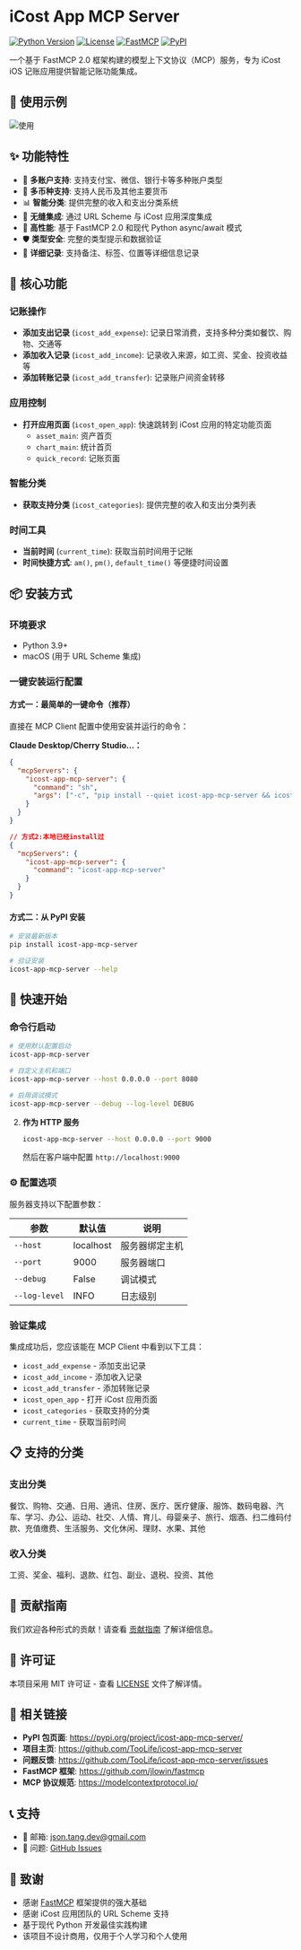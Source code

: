 # iCost App MCP Server

[![Python Version](https://img.shields.io/badge/python-3.9%2B-blue.svg)](https://python.org)
[![License](https://img.shields.io/badge/license-MIT-green.svg)](LICENSE)
[![FastMCP](https://img.shields.io/badge/FastMCP-2.0-green.svg)](https://github.com/jlowin/fastmcp)
[![PyPI](https://img.shields.io/pypi/v/icost-app-mcp-server.svg)](https://pypi.org/project/icost-app-mcp-server/)

一个基于 FastMCP 2.0 框架构建的模型上下文协议（MCP）服务，专为 iCost iOS 记账应用提供智能记账功能集成。

## 📖 使用示例
![使用](https://github.com/TooLife/icost-app-mcp-server/blob/main/image.png)

## ✨ 功能特性

- 🏦 **多账户支持**: 支持支付宝、微信、银行卡等多种账户类型
- 💱 **多币种支持**: 支持人民币及其他主要货币
- 📊 **智能分类**: 提供完整的收入和支出分类系统
- 📱 **无缝集成**: 通过 URL Scheme 与 iCost 应用深度集成
- 🚀 **高性能**: 基于 FastMCP 2.0 和现代 Python async/await 模式
- 🛡️ **类型安全**: 完整的类型提示和数据验证
- 📝 **详细记录**: 支持备注、标签、位置等详细信息记录

## 🔧 核心功能

### 记账操作
- **添加支出记录** (`icost_add_expense`): 记录日常消费，支持多种分类如餐饮、购物、交通等
- **添加收入记录** (`icost_add_income`): 记录收入来源，如工资、奖金、投资收益等  
- **添加转账记录** (`icost_add_transfer`): 记录账户间资金转移

### 应用控制
- **打开应用页面** (`icost_open_app`): 快速跳转到 iCost 应用的特定功能页面
  - `asset_main`: 资产首页
  - `chart_main`: 统计首页
  - `quick_record`: 记账页面

### 智能分类
- **获取支持分类** (`icost_categories`): 提供完整的收入和支出分类列表

### 时间工具
- **当前时间** (`current_time`): 获取当前时间用于记账
- **时间快捷方式**: `am()`, `pm()`, `default_time()` 等便捷时间设置

## 📦 安装方式

### 环境要求
- Python 3.9+
- macOS (用于 URL Scheme 集成)

### 一键安装运行配置

#### **方式一：最简单的一键命令（推荐）**

直接在 MCP Client 配置中使用安装并运行的命令：

**Claude Desktop/Cherry Studio...：**
```json
{
  "mcpServers": {
    "icost-app-mcp-server": {
      "command": "sh",
      "args": ["-c", "pip install --quiet icost-app-mcp-server && icost-app-mcp-server"]
    }
  }
}

// 方式2:本地已经install过
{
  "mcpServers": {
    "icost-app-mcp-server": {
      "command": "icost-app-mcp-server"
    }
  }
}
```

#### **方式二：从 PyPI 安装**

```bash
# 安装最新版本
pip install icost-app-mcp-server

# 验证安装
icost-app-mcp-server --help
```

## 🚀 快速开始

### 命令行启动

```bash
# 使用默认配置启动
icost-app-mcp-server

# 自定义主机和端口
icost-app-mcp-server --host 0.0.0.0 --port 8080

# 启用调试模式
icost-app-mcp-server --debug --log-level DEBUG
```


2. **作为 HTTP 服务**
   ```bash
   icost-app-mcp-server --host 0.0.0.0 --port 9000
   ```
   然后在客户端中配置 `http://localhost:9000`

### ⚙️ 配置选项

服务器支持以下配置参数：

| 参数 | 默认值 | 说明 |
|------|--------|------|
| `--host` | localhost | 服务器绑定主机 |
| `--port` | 9000 | 服务器端口 |
| `--debug` | False | 调试模式 |
| `--log-level` | INFO | 日志级别 |

### 验证集成

集成成功后，您应该能在 MCP Client 中看到以下工具：

- `icost_add_expense` - 添加支出记录
- `icost_add_income` - 添加收入记录  
- `icost_add_transfer` - 添加转账记录
- `icost_open_app` - 打开 iCost 应用页面
- `icost_categories` - 获取支持的分类
- `current_time` - 获取当前时间



## 📋 支持的分类

### 支出分类
餐饮、购物、交通、日用、通讯、住房、医疗、医疗健康、服饰、数码电器、汽车、学习、办公、运动、社交、人情、育儿、母婴亲子、旅行、烟酒、扫二维码付款、充值缴费、生活服务、文化休闲、理财、水果、其他

### 收入分类
工资、奖金、福利、退款、红包、副业、退税、投资、其他

## 🤝 贡献指南

我们欢迎各种形式的贡献！请查看 [贡献指南](CONTRIBUTING.md) 了解详细信息。


## 📄 许可证

本项目采用 MIT 许可证 - 查看 [LICENSE](LICENSE) 文件了解详情。

## 🔗 相关链接

- **PyPI 包页面**: https://pypi.org/project/icost-app-mcp-server/
- **项目主页**: https://github.com/TooLife/icost-app-mcp-server
- **问题反馈**: https://github.com/TooLife/icost-app-mcp-server/issues
- **FastMCP 框架**: https://github.com/jlowin/fastmcp
- **MCP 协议规范**: https://modelcontextprotocol.io/

## 📞 支持

- 📧 邮箱: json.tang.dev@gmail.com
- 🐛 问题: [GitHub Issues](https://github.com/TooLife/icost-app-mcp-server/issues)

## 🙏 致谢

- 感谢 [FastMCP](https://github.com/jlowin/fastmcp) 框架提供的强大基础
- 感谢 iCost 应用团队的 URL Scheme 支持
- 基于现代 Python 开发最佳实践构建
- 该项目不设计商用，仅用于个人学习和个人使用
